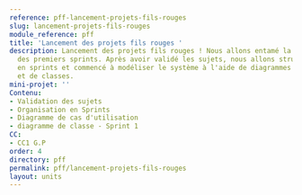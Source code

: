 ```yaml
---
reference: pff-lancement-projets-fils-rouges
slug: lancement-projets-fils-rouges
module_reference: pff
title: 'Lancement des projets fils rouges '
description: Lancement des projets fils rouges ! Nous allons entamé la phase de conception
  des premiers sprints. Après avoir validé les sujets, nous allons structuré le travail
  en sprints et commencé à modéliser le système à l'aide de diagrammes de cas d'utilisation
  et de classes.
mini-projet: ''
Contenu:
- Validation des sujets
- Organisation en Sprints
- Diagramme de cas d'utilisation
- diagramme de classe - Sprint 1
CC:
- CC1 G.P
order: 4
directory: pff
permalink: pff/lancement-projets-fils-rouges
layout: units
---
```

